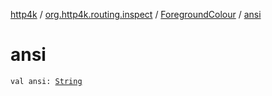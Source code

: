 [http4k](../../index.md) / [org.http4k.routing.inspect](../index.md) / [ForegroundColour](index.md) / [ansi](./ansi.md)

# ansi

`val ansi: `[`String`](https://kotlinlang.org/api/latest/jvm/stdlib/kotlin/-string/index.html)
